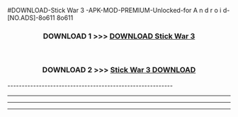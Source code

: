 #DOWNLOAD-Stick War 3 -APK-MOD-PREMIUM-Unlocked-for A n d r o i d-[NO.ADS]-8o611 8o611 



<div align="center">

<h3>DOWNLOAD 1 >>> <a href="https://t.co/FKmqrqFo6t??judul=Stick War 3 ">DOWNLOAD Stick War 3 </a></h3><br>

<h3>DOWNLOAD 2 >>> <a href="https://t.co/FKmqrqFo6t??judul=Stick War 3 ">Stick War 3  DOWNLOAD </a></h3>

</div>
----------------------------------------------------------

----------------------------------------------------------

----------------------------------------------------------

----------------------------------------------------------



